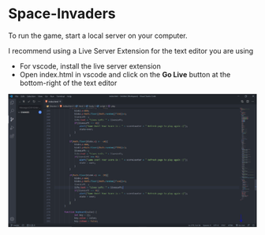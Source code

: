 # Space-Invaders
To run the game, start a local server on your computer.

I recommend using a Live Server Extension for the text editor you are using
- For vscode, install the live server extension
- Open index.html in vscode and click on the **Go Live** button at the bottom-right of the text editor

![Image of the Go Live Button](https://github.com/sarthakm21/Space-Invaders/blob/master/info-snip.PNG?raw=true)
